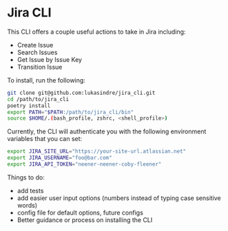 # Jira CLI

This CLI offers a couple useful actions to take in Jira including:
* Create Issue
* Search Issues
* Get Issue by Issue Key
* Transition Issue

To install, run the following:
```bash
git clone git@github.com:lukasindre/jira_cli.git
cd /path/to/jira_cli
poetry install
export PATH="$PATH:/path/to/jira_cli/bin"
source $HOME/.(bash_profile, zshrc, <shell_profile>)
```

Currently, the CLI will authenticate you with the following environment variables that you can set:
```bash
export JIRA_SITE_URL="https://your-site-url.atlassian.net"
export JIRA_USERNAME="foo@bar.com"
export JIRA_API_TOKEN="neener-neener-coby-fleener"
```

Things to do:
* add tests
* add easier user input options (numbers instead of typing case sensitive words)
* config file for default options, future configs
* Better guidance or process on installing the CLI

